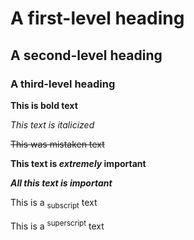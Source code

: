 # A first-level heading
## A second-level heading
### A third-level heading

**This is bold text**

_This text is italicized_

~~This was mistaken text~~

**This text is _extremely_ important**

***All this text is important***

This is a <sub>subscript</sub> text

This is a <sup>superscript</sup> text
